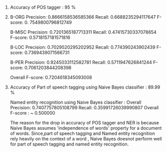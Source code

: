 1) Accuracy of POS tagger : 95 %

2) 	B-ORG Precision: 0.8666158536585366  Recall: 0.6688235294117647 F-score: 0.					7549800796812749

	B-MISC Precision: 0.7201365187713311  Recall: 0.47415730337078654 F-score: 0.5718157181571816

	B-LOC Precision: 0.7029520295202952  Recall: 0.774390243902439 F-score: 0.7369439071566731

	B-PER Precision: 0.9245033112582781  Recall: 0.5711947626841244 F-score: 0.7061203844208398

	Overall F-score: 0.7204618345093008


3) Accuracy of Part of speech tagging using Naive Bayes classifier : 89.99 %
   
   Named entity recognition using Naive Bayes classifier :
   Overall Precision: 0.7407757805108799  Recall: 0.35991726039990807                  Overall F-score : ~ 0.500000

   The reason for the drop in accuracy of POS tagger and NER is because Naive Bayes assumes 
   'independence of words' property for a document of words. Since,part of speech tagging and Named entity recognition rely heavily on the context of a word , Naive Bayes doesnot perform well for part of speech tagging and named entity recognition.